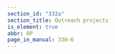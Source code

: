 ```yaml
---
section_id: "332a"
section_title: Outreach projects
is_element: true
abbr: OP
page_in_manual: 330-6
---
```

